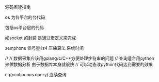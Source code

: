 源码阅读指南

os 为各平台的台代码

包括os平台层的代码

如socket 的封装 是通过宏定义来完成

semphone 信号量
lz4 压缩算法
系统时间


// 
// 数据采集应该用golang/c/C++方便处理字符串的问题
// 查询适合用python来做数据分析 由于数据库本身就很快
// 可以动态改python代码达到需要的效果



cq(continuous query) 连续查询
